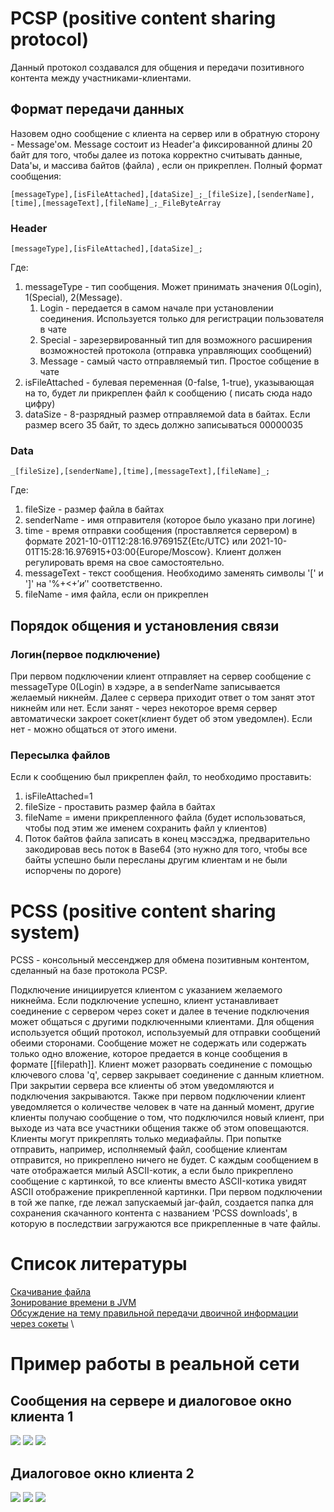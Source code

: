 # PCSP (positive content sharing protocol)
Данный протокол создавался для общения и передачи позитивного контента между участниками-клиентами.

## Формат передачи данных

Назовем одно сообщение с клиента на сервер или в обратную сторону - Message'ом. Message состоит из Header'а
фиксированной длины 20 байт для того, чтобы далее из потока корректно считывать данные, Data'ы, и массива байтов (файла)
, если он прикреплен. Полный формат сообщения:

`[messageType],[isFileAttached],[dataSize]_;_[fileSize],[senderName],[time],[messageText],[fileName]_;_FileByteArray`
### Header

`[messageType],[isFileAttached],[dataSize]_;`

Где:

1) messageType - тип сообщения. Может принимать значения 0(Login), 1(Special), 2(Message).
    1) Login - передается в самом начале при установлении соединения. Используется только для регистрации пользователя в
       чате
    2) Special - зарезервированный тип для возможного расширения возможностей протокола (отправка управляющих сообщений)
    3) Message - самый часто отправляемый тип. Простое собщение в чате
2) isFileAttached - булевая переменная (0-false, 1-true), указывающая на то, будет ли прикреплен файл к сообщению (
   писать сюда надо цифру)
3) dataSize - 8-разрядный размер отправляемой data в байтах. Если размер всего 35 байт, то здесь должно записываться
   00000035

### Data

`_[fileSize],[senderName],[time],[messageText],[fileName]_;`

Где:

1) fileSize - размер файла в байтах
2) senderName - имя отправителя (которое было указано при логине)
3) time - время отправки сообщения (проставляется сервером) в формате 2021-10-01T12:28:16.976915Z{Etc/UTC} или
   2021-10-01T15:28:16.976915+03:00{Europe/Moscow}. Клиент должен регулировать время на свое самостоятельно.
4) messageText - текст сообщения. Необходимо заменять символы '[' и ']' на '%+<+$' и '%+>+$' соответственно.
5) fileName - имя файла, если он прикреплен


## Порядок общения и установления связи
### Логин(первое подключение)

При первом подключении клиент отправляет на сервер сообщение с messageType 0(Login) в хэдэре, а в senderName
записывается желаемый никнейм. Далее с сервера приходит ответ о том занят этот никнейм или нет. Если занят - через
некоторое время сервер автоматически закроет сокет(клиент будет об этом уведомлен). Если нет - можно общаться от этого
имени.

### Пересылка файлов
Если к сообщению был прикреплен файл, то необходимо проставить:
1) isFileAttached=1
2) fileSize - проставить размер файла в байтах
3) fileName = имени прикрепленного файла (будет использоваться, чтобы под этим же именем сохранить файл у клиентов)
4) Поток байтов файла записать в конец мэссэджа, предварительно закодировав весь поток в Base64
   (это нужно для того, чтобы все байты успешно были пересланы другим клиентам и не были испорчены по дороге)



# PCSS (positive content sharing system)

PCSS - консольный мессенджер для обмена позитивным контентом, сделанный на базе протокола PCSP.

Подключение инициируется клиентом c указанием желаемого никнейма. Если подключение успешно, клиент устанавливает
соединение с сервером через сокет и далее в течение подключения может общаться с другими подключенными клиентами. Для
общения используется общий протокол, используемый для отправки сообщений обеими сторонами. Сообщение может не содержать
или содержать только одно вложение, которое предается в конце сообщения в формате [[filepath]]. Клиент может разорвать
соединение с помощью ключевого слова 'q', сервер закрывает соединение с данным клиетном. При закрытии сервера все
клиенты об этом уведомляются и подключения закрываются. Также при первом подключении клиент уведомляется о количестве
человек в чате на данный момент, другие клиенты получаю сообщение о том, что подключился новый клиент, при выходе из
чата все участники общения также об этом оповещаются. Клиенты могут прикреплять только медиафайлы. При попытке
отправить, например, исполняемый файл, сообщение клиентам отправится, но прикреплено ничего не будет. С каждым
сообщением в чате отображается милый ASCII-котик, а если было прикреплено сообщение с картинкой, то все клиенты вместо
ASCII-котика увидят ASCII отображение прикрепленной картинки. При первом подключении в той же папке, где лежал
запускаемый jar-файл, создается папка для сохранения скачанного контента с названием 'PCSS downloads', в которую в
последствии загружаются все прикрепленные в чате файлы.

# Список литературы

[Скачивание файла](https://www.tutorialkart.com/kotlin/kotlin-create-file/) \
[Зонирование времени в JVM](https://www.baeldung.com/java-zone-offset) \
[Обсуждение на тему правильной передачи двоичной информации через сокеты](https://coderoad.ru/1536054/%D0%9A%D0%B0%D0%BA-%D0%BF%D1%80%D0%B5%D0%BE%D0%B1%D1%80%D0%B0%D0%B7%D0%BE%D0%B2%D0%B0%D1%82%D1%8C-%D0%B1%D0%B0%D0%B9%D1%82%D0%BE%D0%B2%D1%8B%D0%B9-%D0%BC%D0%B0%D1%81%D1%81%D0%B8%D0%B2-%D0%B2-%D1%81%D1%82%D1%80%D0%BE%D0%BA%D1%83-%D0%B8-%D0%BD%D0%B0%D0%BE%D0%B1%D0%BE%D1%80%D0%BE%D1%82)
\

# Пример работы в реальной сети

## Сообщения на сервере и диалоговое окно клиента 1

![](images/1_1.png)
![](images/1_2.png)
![](images/1_3.png)

## Диалоговое окно клиента 2

![](images/2_1.png)
![](images/2_2.png)
![](images/2_3.png)
